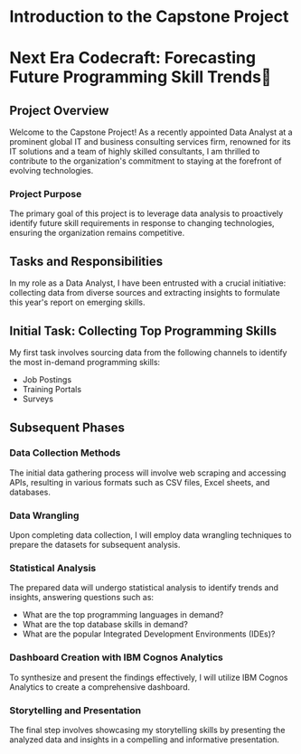 # Introduction to the Capstone Project


# Next Era Codecraft: Forecasting Future Programming Skill Trends🚀

## Project Overview

Welcome to the Capstone Project! As a recently appointed Data Analyst at a prominent global IT and business consulting services firm, renowned for its IT solutions and a team of highly skilled consultants, I am thrilled to contribute to the organization's commitment to staying at the forefront of evolving technologies.

### Project Purpose

The primary goal of this project is to leverage data analysis to proactively identify future skill requirements in response to changing technologies, ensuring the organization remains competitive.

## Tasks and Responsibilities

In my role as a Data Analyst, I have been entrusted with a crucial initiative: collecting data from diverse sources and extracting insights to formulate this year's report on emerging skills.

## Initial Task: Collecting Top Programming Skills

My first task involves sourcing data from the following channels to identify the most in-demand programming skills:

- Job Postings
- Training Portals
- Surveys

## Subsequent Phases

### Data Collection Methods

The initial data gathering process will involve web scraping and accessing APIs, resulting in various formats such as CSV files, Excel sheets, and databases.

### Data Wrangling

Upon completing data collection, I will employ data wrangling techniques to prepare the datasets for subsequent analysis.

### Statistical Analysis

The prepared data will undergo statistical analysis to identify trends and insights, answering questions such as:

- What are the top programming languages in demand?
- What are the top database skills in demand?
- What are the popular Integrated Development Environments (IDEs)?

### Dashboard Creation with IBM Cognos Analytics

To synthesize and present the findings effectively, I will utilize IBM Cognos Analytics to create a comprehensive dashboard.

### Storytelling and Presentation

The final step involves showcasing my storytelling skills by presenting the analyzed data and insights in a compelling and informative presentation.


